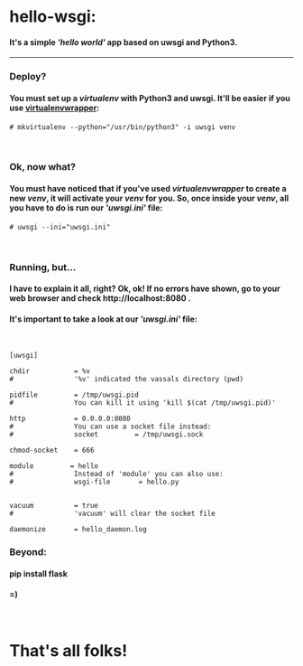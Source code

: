 # hello-wsgi:
#### It's a simple *'hello world'* app based on **uwsgi** and **Python3**.
---


### Deploy?
#### You must set up a *virtualenv* with Python3 and uwsgi. It'll be easier if you use [virtualenvwrapper](https://wiki.archlinux.org/index.php/Python/Virtual_environment#virtualenvwrapper):

```
# mkvirtualenv --python="/usr/bin/python3" -i uwsgi venv
```

<br />


### Ok, now what?
#### You must have noticed that if you've used *virtualenvwrapper* to create a new *venv*, it will activate your *venv* for you. So, once inside your *venv*, all you have to do is run our *'uwsgi.ini'* file:

```
# uwsgi --ini="uwsgi.ini"
```

<br />

### Running, but...
#### I have to explain it all, right? Ok, ok! If no errors have shown, go to your web browser and check http://localhost:8080 .
#### It's important to take a look at our *'uwsgi.ini'* file:

<br />

```
[uwsgi]

chdir           = %v
#               '%v' indicated the vassals directory (pwd)

pidfile         = /tmp/uwsgi.pid
#               You can kill it using 'kill $(cat /tmp/uwsgi.pid)'

http            = 0.0.0.0:8080
#               You can use a socket file instead:
#               socket         = /tmp/uwsgi.sock

chmod-socket    = 666

module         = hello
#               Instead of 'module' you can also use:
#               wsgi-file       = hello.py


vacuum          = true
#               'vacuum' will clear the socket file 

daemonize       = hello_daemon.log                                 
```

### Beyond:
#### pip install flask
#### =)

<br />

# That's all folks!
